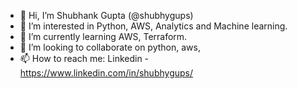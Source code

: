 - 👋 Hi, I’m Shubhank Gupta (@shubhygups)
- 👀 I’m interested in Python, AWS, Analytics and Machine learning.
- 🌱 I’m currently learning AWS, Terraform.
- 💞️ I’m looking to collaborate on python, aws,
- 📫 How to reach me: Linkedin - https://www.linkedin.com/in/shubhygups/

<!---
shubhygups/shubhygups is a ✨ special ✨ repository because its `README.md` (this file) appears on your GitHub profile.
You can click the Preview link to take a look at your changes.
--->
